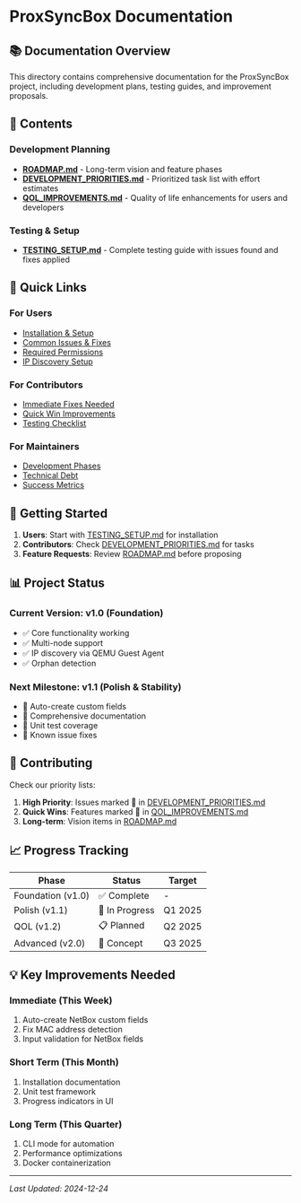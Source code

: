 # ProxSyncBox Documentation

## 📚 Documentation Overview

This directory contains comprehensive documentation for the ProxSyncBox project,
including development plans, testing guides, and improvement proposals.

## 📂 Contents

### Development Planning

- **[ROADMAP.md](ROADMAP.md)** - Long-term vision and feature phases
- **[DEVELOPMENT_PRIORITIES.md](DEVELOPMENT_PRIORITIES.md)** - Prioritized task
  list with effort estimates
- **[QOL_IMPROVEMENTS.md](QOL_IMPROVEMENTS.md)** - Quality of life enhancements
  for users and developers

### Testing & Setup

- **[TESTING_SETUP.md](TESTING_SETUP.md)** - Complete testing guide with issues
  found and fixes applied

## 🎯 Quick Links

### For Users

- [Installation & Setup](TESTING_SETUP.md#setup-completed)
- [Common Issues & Fixes](TESTING_SETUP.md#2-issues-found--fixed)
- [Required Permissions](TESTING_SETUP.md#required-proxmox-token-permissions)
- [IP Discovery Setup](TESTING_SETUP.md#ip-address-discovery)

### For Contributors

- [Immediate Fixes Needed](DEVELOPMENT_PRIORITIES.md#immediate-fixes-this-week)
- [Quick Win Improvements](QOL_IMPROVEMENTS.md#-quick-wins-low-effort-high-impact)
- [Testing Checklist](TESTING_SETUP.md#5-functional-testing-checklist)

### For Maintainers

- [Development Phases](ROADMAP.md#phase-1-polish--stability-v11)
- [Technical Debt](DEVELOPMENT_PRIORITIES.md#technical-debt-to-address)
- [Success Metrics](DEVELOPMENT_PRIORITIES.md#success-metrics)

## 🚀 Getting Started

1. **Users**: Start with [TESTING_SETUP.md](TESTING_SETUP.md) for installation
2. **Contributors**: Check
   [DEVELOPMENT_PRIORITIES.md](DEVELOPMENT_PRIORITIES.md) for tasks
3. **Feature Requests**: Review [ROADMAP.md](ROADMAP.md) before proposing

## 📊 Project Status

### Current Version: v1.0 (Foundation)

- ✅ Core functionality working
- ✅ Multi-node support
- ✅ IP discovery via QEMU Guest Agent
- ✅ Orphan detection

### Next Milestone: v1.1 (Polish & Stability)

- 🔧 Auto-create custom fields
- 📝 Comprehensive documentation
- 🧪 Unit test coverage
- 🐛 Known issue fixes

## 🤝 Contributing

Check our priority lists:

1. **High Priority**: Issues marked 🔴 in
   [DEVELOPMENT_PRIORITIES.md](DEVELOPMENT_PRIORITIES.md)
2. **Quick Wins**: Features marked 🎯 in
   [QOL_IMPROVEMENTS.md](QOL_IMPROVEMENTS.md)
3. **Long-term**: Vision items in [ROADMAP.md](ROADMAP.md)

## 📈 Progress Tracking

| Phase             | Status         | Target  |
| ----------------- | -------------- | ------- |
| Foundation (v1.0) | ✅ Complete    | -       |
| Polish (v1.1)     | 🚧 In Progress | Q1 2025 |
| QOL (v1.2)        | 📋 Planned     | Q2 2025 |
| Advanced (v2.0)   | 💭 Concept     | Q3 2025 |

## 💡 Key Improvements Needed

### Immediate (This Week)

1. Auto-create NetBox custom fields
2. Fix MAC address detection
3. Input validation for NetBox fields

### Short Term (This Month)

1. Installation documentation
2. Unit test framework
3. Progress indicators in UI

### Long Term (This Quarter)

1. CLI mode for automation
2. Performance optimizations
3. Docker containerization

---

_Last Updated: 2024-12-24_
